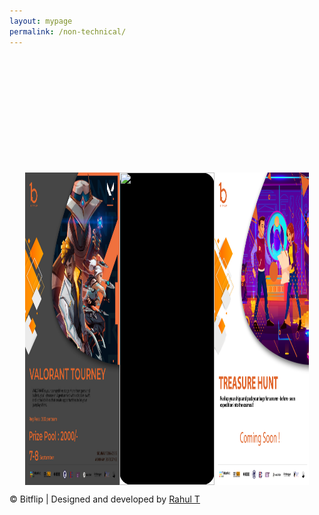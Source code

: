 ```yaml
---
layout: mypage
permalink: /non-technical/
---
```


<style>
    .event-container{
        margin-top: 200px;
        display: grid;
        grid-template-columns: 1fr 1fr 1fr;
        max-width: 90%;
        margin-left: auto;
        margin-right: auto;
    }
    .event-container .box-event{
        display: grid;
        grid-column: auto;
        width: 100%;
        height: 500px;
        border-radius: 20px;
        justify-content: center;
        position: relative;
        background-color: #000000;
        
    }
    .event-container .box-event .poster img{    
        position: absolute;
        top: 0;
        height: 500px;
    }
    .event-container .box-event .poster button{    
        position: absolute;
        top: 40%;
        left: 20px;
        opacity: 0;
    }
    .event-container .box-event:hover .poster button{
        opacity: 1;
    }
    .event-container .box-event:hover .poster img{
        opacity: .5;
    }
    .box-event img{
        position: absolute;
        top: 0;
        left: 0;
        width: 100%;
        height: 100%;
        opacity: 1;
        
    }

    
    

    @media(max-width: 767px){
        .event-container{
            margin-top: 150px;
            display: grid;
            grid-template-columns: 1fr;
            max-width: 90%;
            row-gap: 20px;
        }
        .event-container .box-event{
            width: 100%;
        }
        #mob-btn{
            opacity: .5;

        }

    }
</style>

<div class="event-container">
    <div class="box-event">
        <div class="poster">
            <img src="/static/images/non-tech1.jpg" alt="">        
            <button id="mob-btn" class="btn-01">Coming soon ..</button>
        </div>
    </div>
    <div class="box-event">
        <div class="poster">
            <img src="/static/images/non-tech2.jpg" alt="">       
            <button id="mob-btn" class="btn-01">Coming soon ..</button> 
        </div>
    </div>
    <div class="box-event">
        <div class="poster">
            <img src="/static/images/non-tech3.png" alt="">        
            <button id="mob-btn" class="btn-01">Coming soon ..</button>
        </div>
    </div>

</div>
<p id="footer">&copy; Bitflip | Designed and developed by <a href="https://github.com/rawho">Rahul T</a> </p> 